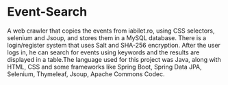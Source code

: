 # Event-Search
A web crawler that copies the events from iabilet.ro, using CSS selectors, selenium and Jsoup, and stores them in a MySQL database. There is a login/register system that uses Salt and SHA-256 encryption. After the user logs in, he can search for events using keywords and the results are displayed in a table.The language used for this project was Java, along with HTML, CSS and some frameworks like Spring Boot, Spring Data JPA, Selenium, Thymeleaf, Jsoup, Apache Commons Codec.
